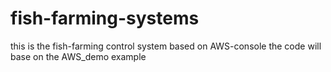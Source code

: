 # fish-farming-systems
this is the fish-farming control system based on AWS-console
the code will base on the AWS_demo example
